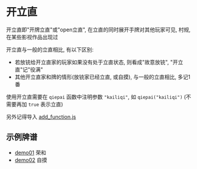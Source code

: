 # 开立直

开立直即"开牌立直"或"open立直", 在立直的同时展开手牌对其他玩家可见, 村规, 在某些影视作品出现过

开立直与一般的立直相比, 有以下区别:

- 若放铳给开立直家的玩家如果没有处于立直状态, 则看成"故意放铳", "开立直"记"役满"
- 其他开立直家和牌的情形(放铳家已经立直, 或自摸), 与一般的立直相比, 多记1番

使用开立直需要在 `qiepai` 函数中注明参数 `"kailiqi"`, 如 `qiepai("kailiqi")` (不需要再加 `true` 表示立直)

另外记得导入 [add_function.js](../../../add_function.js)

## 示例牌谱

- [demo01](demo01.js) 荣和
- [demo02](demo02.js) 自摸

